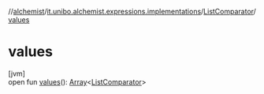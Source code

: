 //[alchemist](../../../index.md)/[it.unibo.alchemist.expressions.implementations](../index.md)/[ListComparator](index.md)/[values](values.md)

# values

[jvm]\
open fun [values](values.md)(): [Array](https://kotlinlang.org/api/latest/jvm/stdlib/kotlin/-array/index.html)<[ListComparator](index.md)>
